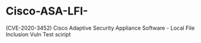 # Cisco-ASA-LFI-
(CVE-2020-3452) Cisco Adaptive Security Appliance Software - Local File Inclusion Vuln Test sciript
